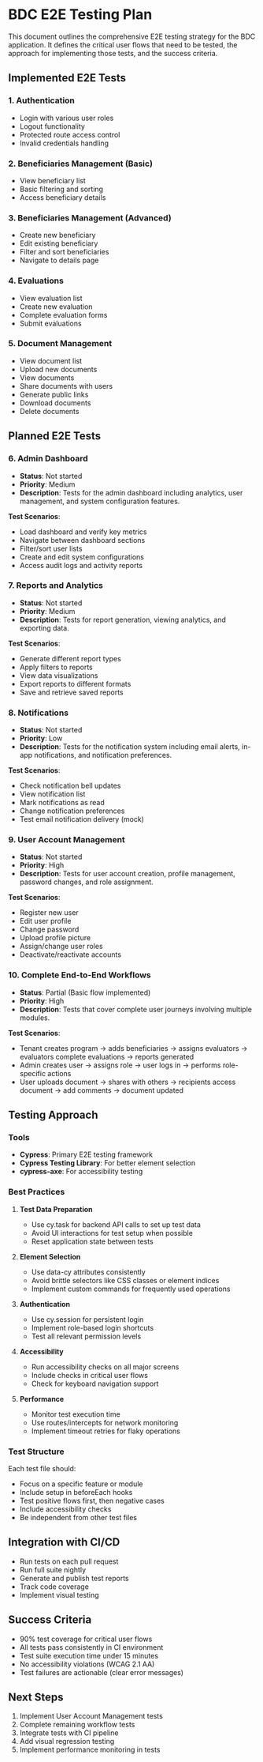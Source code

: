 # BDC E2E Testing Plan

This document outlines the comprehensive E2E testing strategy for the BDC application. It defines the critical user flows that need to be tested, the approach for implementing those tests, and the success criteria.

## Implemented E2E Tests

### 1. Authentication
- Login with various user roles
- Logout functionality
- Protected route access control
- Invalid credentials handling

### 2. Beneficiaries Management (Basic)
- View beneficiary list
- Basic filtering and sorting
- Access beneficiary details

### 3. Beneficiaries Management (Advanced)
- Create new beneficiary
- Edit existing beneficiary
- Filter and sort beneficiaries
- Navigate to details page

### 4. Evaluations
- View evaluation list
- Create new evaluation
- Complete evaluation forms
- Submit evaluations

### 5. Document Management
- View document list
- Upload new documents
- View documents
- Share documents with users
- Generate public links
- Download documents
- Delete documents

## Planned E2E Tests

### 6. Admin Dashboard
- **Status**: Not started
- **Priority**: Medium
- **Description**: Tests for the admin dashboard including analytics, user management, and system configuration features.

**Test Scenarios**:
- Load dashboard and verify key metrics
- Navigate between dashboard sections
- Filter/sort user lists
- Create and edit system configurations
- Access audit logs and activity reports

### 7. Reports and Analytics
- **Status**: Not started
- **Priority**: Medium
- **Description**: Tests for report generation, viewing analytics, and exporting data.

**Test Scenarios**:
- Generate different report types
- Apply filters to reports
- View data visualizations
- Export reports to different formats
- Save and retrieve saved reports

### 8. Notifications
- **Status**: Not started
- **Priority**: Low
- **Description**: Tests for the notification system including email alerts, in-app notifications, and notification preferences.

**Test Scenarios**:
- Check notification bell updates
- View notification list
- Mark notifications as read
- Change notification preferences
- Test email notification delivery (mock)

### 9. User Account Management
- **Status**: Not started
- **Priority**: High
- **Description**: Tests for user account creation, profile management, password changes, and role assignment.

**Test Scenarios**:
- Register new user
- Edit user profile
- Change password
- Upload profile picture
- Assign/change user roles
- Deactivate/reactivate accounts

### 10. Complete End-to-End Workflows
- **Status**: Partial (Basic flow implemented)
- **Priority**: High
- **Description**: Tests that cover complete user journeys involving multiple modules.

**Test Scenarios**:
- Tenant creates program → adds beneficiaries → assigns evaluators → evaluators complete evaluations → reports generated
- Admin creates user → assigns role → user logs in → performs role-specific actions
- User uploads document → shares with others → recipients access document → add comments → document updated

## Testing Approach

### Tools
- **Cypress**: Primary E2E testing framework
- **Cypress Testing Library**: For better element selection
- **cypress-axe**: For accessibility testing

### Best Practices
1. **Test Data Preparation**
   - Use cy.task for backend API calls to set up test data
   - Avoid UI interactions for test setup when possible
   - Reset application state between tests

2. **Element Selection**
   - Use data-cy attributes consistently
   - Avoid brittle selectors like CSS classes or element indices
   - Implement custom commands for frequently used operations

3. **Authentication**
   - Use cy.session for persistent login
   - Implement role-based login shortcuts
   - Test all relevant permission levels

4. **Accessibility**
   - Run accessibility checks on all major screens
   - Include checks in critical user flows
   - Check for keyboard navigation support

5. **Performance**
   - Monitor test execution time
   - Use routes/intercepts for network monitoring
   - Implement timeout retries for flaky operations

### Test Structure
Each test file should:
- Focus on a specific feature or module
- Include setup in beforeEach hooks
- Test positive flows first, then negative cases
- Include accessibility checks
- Be independent from other test files

## Integration with CI/CD
- Run tests on each pull request
- Run full suite nightly
- Generate and publish test reports
- Track code coverage
- Implement visual testing

## Success Criteria
- 90% test coverage for critical user flows
- All tests pass consistently in CI environment
- Test suite execution time under 15 minutes
- No accessibility violations (WCAG 2.1 AA)
- Test failures are actionable (clear error messages)

## Next Steps
1. Implement User Account Management tests
2. Complete remaining workflow tests
3. Integrate tests with CI pipeline
4. Add visual regression testing
5. Implement performance monitoring in tests